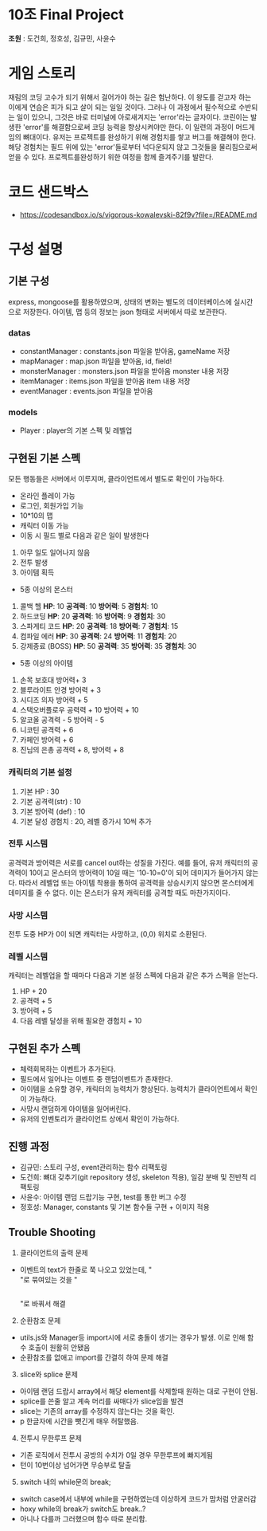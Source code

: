 ﻿# 10조 Final Project

**조원** : 도건희, 정호성, 김규민, 사윤수

# 게임 스토리

재림의 코딩 고수가 되기 위해서 걸어가야 하는 길은 험난하다. 이 왕도를 걷고자 하는 이에게 연습은 피가 되고 살이 되는 일일 것이다. 그러나 이 과정에서 필수적으로 수반되는 일이 있으니, 그것은 바로 터미널에 아로새겨지는 'error'라는 글자이다. 코린이는 발생한 'error'를 해결함으로써 코딩 능력을 향상시켜야만 한다.
이 일련의 과정이 머드게임의 뼈대이다. 유저는 프로젝트를 완성하기 위해 경험치를 쌓고 버그를 해결해야 한다. 해당 경험치는 필드 위에 있는 'error'들로부터 넉다운되지 않고 그것들을 물리침으로써 얻을 수 있다. 프로젝트를완성하기 위한 여정을 함께 즐겨주기를 발란다.

# 코드 샌드박스
* https://codesandbox.io/s/vigorous-kowalevski-82f9v?file=/README.md

# 구성 설명

## 기본 구성

express, mongoose를 활용하였으며, 상태의 변화는 별도의 데이터베이스에 실시간으로 저장한다. 아이템, 맵 등의 정보는 json 형태로 서버에서 따로 보관한다. 	
### datas
* constantManager : constants.json 파일을 받아옴, gameName 저장
* mapManager : map.json 파일을 받아옴, id, field!
* monsterManager : monsters.json 파일을 받아옴 monster 내용 저장
* itemManager : items.json 파일을 받아옴 item 내용 저장
* eventManager : events.json 파일을 받아옴

### models
* Player : player의 기본 스펙 및 레벨업 

## 구현된 기본 스펙

모든 행동들은 서버에서 이루지며, 클라이언트에서 별도로 확인이 가능하다.

* 온라인 플레이 가능
* 로그인, 회원가입 기능
* 10*10의 맵
* 캐릭터 이동 가능
* 이동 시 필드 별로 다음과 같은 일이 발생한다
1) 아무 일도 일어나지 않음
2) 전투 발생
3) 아이템 획득
* 5종 이상의 몬스터
1) 콜백 헬
  **HP**: 10
   **공격력**: 10
   **방어력**: 5
   **경험치**: 10
2) 하드코딩
  **HP**: 20
   **공격력**: 16
   **방어력**: 9
   **경험치**: 30
3) 스파게티 코드
  **HP**: 20
   **공격력**: 18
   **방어력**: 7
   **경험치**: 15
4) 컴파일 에러
  **HP**: 30
   **공격력**: 24
   **방어력**: 11
   **경험치**: 20
5) 강제종료 (BOSS)
  **HP**: 50
   **공격력**: 35
   **방어력**: 35
   **경험치**: 30

* 5종 이상의 아이템
1) 손목 보호대
방어력+ 3
2) 블루라이트 안경
방어력 + 3
3) 시디즈 의자
방어력 + 5
4) 스택오버플로우
공력력 + 10 방어력 + 10
5) 알코올
공격력 - 5
방어력 - 5
6) 니코틴
공격력 + 6
7) 카페인
방어력 + 6
8) 진님의 은총
공격력 + 8, 방어력 + 8

### 캐릭터의 기본 설정
1) 기본 HP : 30
2) 기본 공격력(str) : 10
3) 기본 방어력 (def) : 10
4) 기본 달성 경험치 : 20, 레벨 증가시 10씩 추가

### 전투 시스템
공격력과 방어력은 서로를 cancel out하는 성질을 가진다. 예를 들어, 유저 캐릭터의 공격력이 10이고 몬스터의 방어력이 10일 때는 '10-10=0'이 되어 데미지가 들어가지 않는다. 따라서 레벨업 또는 아이템 착용을 통하여 공격력을 상승시키지 않으면 몬스터에게 데미지를 줄 수 없다. 이는 몬스터가 유저 캐릭터를 공격할 때도 마찬가지이다. 

### 사망 시스템
전투 도중 HP가 0이 되면 캐릭터는 사망하고, (0,0) 위치로 소환된다.

### 레벨 시스템
캐릭터는 레벨업을 할 때마다 다음과 기본 설정 스펙에 다음과 같은 추가 스펙을 얻는다.
1) HP + 20
2) 공격력 + 5
3) 방어력 + 5
4) 다음 레벨 달성을 위해 필요한 경험치 + 10


## 구현된 추가 스펙
* 체력회복하는 이벤트가 추가된다.
* 필드에서 일어나는 이벤트 중 랜덤이벤트가 존재한다.
* 아이템을 소유할 경우, 캐릭터의 능력치가 향상된다. 능력치가 클라이언트에서 확인이 가능하다.
* 사망시 랜덤하게 아이템을 잃어버린다.
* 유저의 인벤토리가 클라이언트 상에서 확인이 가능하다.

## 진행 과정
* 김규민: 스토리 구성, event관리하는 함수 리팩토링
* 도건희: 뼈대 갖추기(git repository 생성, skeleton 적용), 일감 분배 및 전반적 리팩토링
* 사윤수: 아이템 랜덤 드랍기능 구현, test를 통한 버그 수정
* 정호성: Manager, constants 및 기본 함수들 구현 + 이미지 적용

## Trouble Shooting
1. 클라이언트의 출력 문제
* 이벤트의 text가 한줄로 쭉 나오고 있었는데, "<div></div>"로 묶여있는 것을 "<pre></pre>"로 바꿔서 해결
2. 순환참조 문제
* utils.js와 Manager등 import시에 서로 충돌이 생기는 경우가 발생. 이로 인해 함수 호출이 원활히 안됐음
* 순환참조를 없애고 import를 간결히 하여 문제 해결
3. slice와 splice 문제
* 아이템 랜덤 드랍시 array에서 해당 element를 삭제할때 원하는 대로 구현이 안됨.
* splice를 쓴줄 알고 계속 머리를 싸매다가 slice임을 발견
* slice는 기존의 array를 수정하지 않는다는 것을 확인.
* p 한글자에 시간을 뺏긴게 매우 허탈했음.
4. 전투시 무한루프 문제
* 기존 로직에서 전투시 공방의 수치가 0일 경우 무한루프에 빠지게됨
* 턴이 10번이상 넘어가면 무승부로 탈출
5. switch 내의 while문의 break;
* switch case에서 내부에 while을 구현하였는데 이상하게 코드가 맘처럼 안굴러감
* hoxy while의 break가 switch도 break..?
* 아니나 다를까 그러했으며 함수 따로 분리함.

